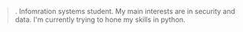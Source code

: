 >. Infomration systems student.
>My main interests are in security and data.
>I'm currently trying to hone my skills in python.
>
